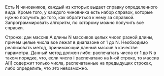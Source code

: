 ﻿Есть N чиновников, каждый из которых выдает справку определенного вида. Кроме того, у каждого чиновника есть набор справок, 
которые нужно получить до того, как обратиться к нему за справкой. 
Запрограммировать алгоритм, по которому можно получить все справки.

Строже: дан массив A длины N массивов целых чисел разной длины, причем целые числа все лежат в диапазоне от 1 до N. 
Необходимо реализовать метод, принимающий данный массив в качестве параметра. 
Данный метод должен либо: распечатать числа от 1 до N в таком порядке, что, 
если число i распечатано на k-ой строке, то массив A[i] содержит только числа, распечатанные на предыдущих строках, 
либо определить, что это невозможно.

